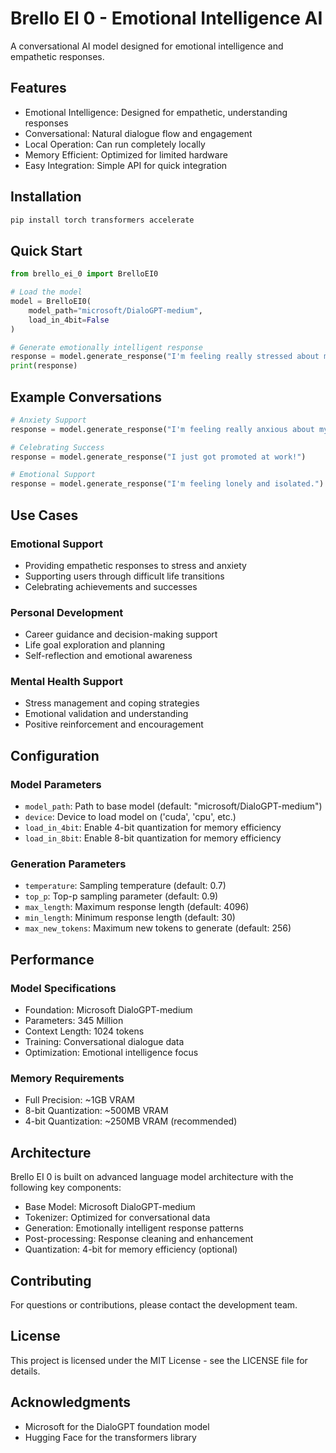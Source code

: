 # Brello EI 0 - Emotional Intelligence AI

A conversational AI model designed for emotional intelligence and empathetic responses.

## Features

- Emotional Intelligence: Designed for empathetic, understanding responses
- Conversational: Natural dialogue flow and engagement
- Local Operation: Can run completely locally
- Memory Efficient: Optimized for limited hardware
- Easy Integration: Simple API for quick integration

## Installation

```bash
pip install torch transformers accelerate
```

## Quick Start

```python
from brello_ei_0 import BrelloEI0

# Load the model
model = BrelloEI0(
    model_path="microsoft/DialoGPT-medium",
    load_in_4bit=False
)

# Generate emotionally intelligent response
response = model.generate_response("I'm feeling really stressed about my presentation tomorrow.")
print(response)
```

## Example Conversations

```python
# Anxiety Support
response = model.generate_response("I'm feeling really anxious about my job interview tomorrow.")

# Celebrating Success
response = model.generate_response("I just got promoted at work!")

# Emotional Support
response = model.generate_response("I'm feeling lonely and isolated.")
```

## Use Cases

### Emotional Support
- Providing empathetic responses to stress and anxiety
- Supporting users through difficult life transitions
- Celebrating achievements and successes

### Personal Development
- Career guidance and decision-making support
- Life goal exploration and planning
- Self-reflection and emotional awareness

### Mental Health Support
- Stress management and coping strategies
- Emotional validation and understanding
- Positive reinforcement and encouragement

## Configuration

### Model Parameters
- `model_path`: Path to base model (default: "microsoft/DialoGPT-medium")
- `device`: Device to load model on ('cuda', 'cpu', etc.)
- `load_in_4bit`: Enable 4-bit quantization for memory efficiency
- `load_in_8bit`: Enable 8-bit quantization for memory efficiency

### Generation Parameters
- `temperature`: Sampling temperature (default: 0.7)
- `top_p`: Top-p sampling parameter (default: 0.9)
- `max_length`: Maximum response length (default: 4096)
- `min_length`: Minimum response length (default: 30)
- `max_new_tokens`: Maximum new tokens to generate (default: 256)

## Performance

### Model Specifications
- Foundation: Microsoft DialoGPT-medium
- Parameters: 345 Million
- Context Length: 1024 tokens
- Training: Conversational dialogue data
- Optimization: Emotional intelligence focus

### Memory Requirements
- Full Precision: ~1GB VRAM
- 8-bit Quantization: ~500MB VRAM
- 4-bit Quantization: ~250MB VRAM (recommended)

## Architecture

Brello EI 0 is built on advanced language model architecture with the following key components:

- Base Model: Microsoft DialoGPT-medium
- Tokenizer: Optimized for conversational data
- Generation: Emotionally intelligent response patterns
- Post-processing: Response cleaning and enhancement
- Quantization: 4-bit for memory efficiency (optional)

## Contributing

For questions or contributions, please contact the development team.

## License

This project is licensed under the MIT License - see the LICENSE file for details.

## Acknowledgments

- Microsoft for the DialoGPT foundation model
- Hugging Face for the transformers library
